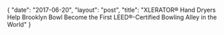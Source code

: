 {
   "date": "2017-06-20",
   "layout": "post",
   "title": "XLERATOR® Hand Dryers Help Brooklyn Bowl Become the First LEED®-Certified Bowling Alley in the World"
}

